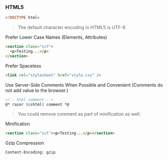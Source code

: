 ### HTML5

``` html
<!DOCTYPE html>
```
> The default character encoding in HTML5 is UTF-8

Prefer Lower Case Names (Elements, Attributes)
``` html
<section class="sct">
  <p>Testing...</p>
</section>
```

Prefer Spaceless
``` html
<link rel="stylesheet" href="style.css" />
```

Use Server-Side Comments When Possible and Convenient (Comments do not add value to the browser.)
``` html
<!-- html comment -->
@* razor (cshtml) comment *@
```
> You could remove comment as part of minification as well.

Minification
``` html
<section class="sct"><p>Testing...</p></section>
```

Gzip Compression
```
Content-Encoding: gzip
```

